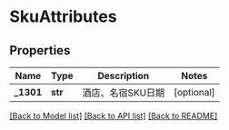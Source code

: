 # SkuAttributes

## Properties
Name | Type | Description | Notes
------------ | ------------- | ------------- | -------------
**_1301** | **str** | 酒店、名宿SKU日期 | [optional] 

[[Back to Model list]](../README.md#documentation-for-models) [[Back to API list]](../README.md#documentation-for-api-endpoints) [[Back to README]](../README.md)

